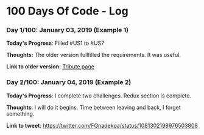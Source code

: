 # 100 Days Of Code - Log

### Day 1/100: January 03, 2019 (Example 1)
<!--
Day 1/100 was yesterday
-->
**Today's Progress**: Filled #US1 to #US7

**Thoughts:** The older version fullfilled the requirements. It was useful.

**Link to older version:** [Tribute page](https://fleuronvilik.github.io/tribute-page)

### Day 2/100: January 04, 2019 (Example 2)
**Today's Progress**: I complete two challenges. Redux section is complete.

**Thoughts**: I will do it begins. Time between leaving and back, I forget something.
<!--
0. **CSS HOW-TO**: [By Rachel Andrew](https://www.smashingmagazine.com/2019/01/how-to-learn-css/)
1. **MDN HACKS MUST READ**: [Top Ten](https://hacks.mozilla.org/2018/12/mozilla-hacks-10-most-read-posts-of-2018/)
-->

**Link to tweet**: https://twitter.com/FGnadekpa/status/1081302198976503808